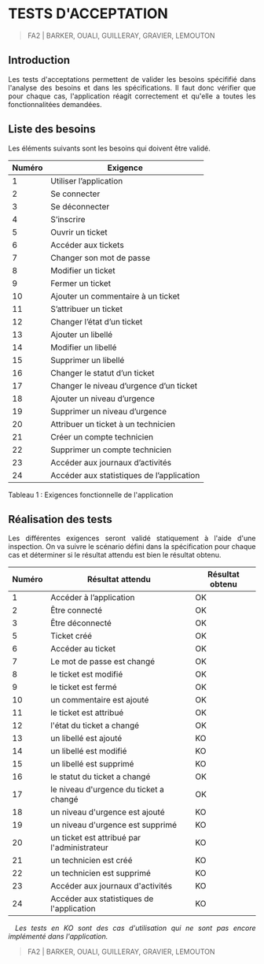 <div align='justify'>

# TESTS D'ACCEPTATION

> FA2 | BARKER, OUALI, GUILLERAY, GRAVIER, LEMOUTON

## Introduction

Les tests d'acceptations permettent de valider les besoins spécififié dans l'analyse des besoins
et dans les spécifications. Il faut donc vérifier que pour chaque cas, l'application réagit
correctement et qu'elle a toutes les fonctionnalitées demandées.

## Liste des besoins

Les éléments suivants sont les besoins qui doivent être validé.

| Numéro | Exigence                                  |
|--------|-------------------------------------------|
| 1      | Utiliser l’application                    |
| 2      | Se connecter                              |
| 3      | Se déconnecter                            |
| 4      | S’inscrire                                |
| 5      | Ouvrir un ticket                          |
| 6      | Accéder aux tickets                       |
| 7      | Changer son mot de passe                  |
| 8      | Modifier un ticket                        |
| 9      | Fermer un ticket                          |
| 10     | Ajouter un commentaire à un ticket        |
| 11     | S’attribuer un ticket                     |
| 12     | Changer l’état d’un ticket                |
| 13     | Ajouter un libellé                        |
| 14     | Modifier un libellé                       |
| 15     | Supprimer un libellé                      |
| 16     | Changer le statut d’un ticket             |
| 17     | Changer le niveau d’urgence d’un ticket   |
| 18     | Ajouter un niveau d’urgence               |
| 19     | Supprimer un niveau d’urgence             |
| 20     | Attribuer un ticket à un technicien       |
| 21     | Créer un compte technicien                |
| 22     | Supprimer un compte technicien            |
| 23     | Accéder aux journaux d’activités          |
| 24     | Accéder aux statistiques de l’application |

Tableau 1 : Exigences fonctionnelle de l'application

## Réalisation des tests

Les différentes exigences seront validé statiquement à l'aide d'une inspection. On va suivre
le scénario défini dans la spécification pour chaque cas et déterminer si le résultat attendu
est bien le résultat obtenu.

| Numéro | Résultat attendu                            | Résultat obtenu |
|--------|---------------------------------------------|-----------------|
| 1      | Accéder à l’application                     | OK              |
| 2      | Être connecté                               | OK              |
| 3      | Être déconnecté                             | OK              |
| 5      | Ticket créé                                 | OK              |
| 6      | Accéder au ticket                           | OK              |
| 7      | Le mot de passe est changé                  | OK              |
| 8      | le ticket est modifié                       | OK              |
| 9      | le ticket est fermé                         | OK              |
| 10     | un commentaire est ajouté                   | OK              |
| 11     | le ticket est attribué                      | OK              |
| 12     | l'état du ticket a changé                   | OK              |
| 13     | un libellé est ajouté                       | KO              |
| 14     | un libellé est modifié                      | KO              |
| 15     | un libellé est supprimé                     | KO              |
| 16     | le statut du ticket a changé                | OK              |
| 17     | le niveau d'urgence du ticket a changé      | OK              |
| 18     | un niveau d'urgence est ajouté              | KO              |
| 19     | un niveau d'urgence est supprimé            | KO              |
| 20     | un ticket est attribué par l'administrateur | KO              |
| 21     | un technicien est créé                      | KO              |
| 22     | un technicien est supprimé                  | KO              |
| 23     | Accéder aux journaux d'activités            | KO              |
| 24     | Accéder aux statistiques de l'application   | KO              |

*&emsp;Les tests en KO sont des cas d'utilisation qui ne sont pas encore implémenté dans l'application.*

> FA2 | BARKER, OUALI, GUILLERAY, GRAVIER, LEMOUTON
</div>
